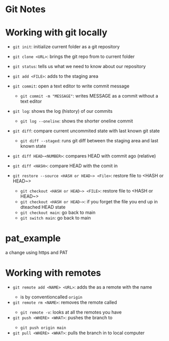 # Git Notes

# Working with git locally

- `git init`: initialize current folder as a git repository
- `git clone <URL>`: brings the git repo from <URL> to current folder
- `git status`: tells us what we need to know about our repository

- `git add <FILE>`: adds <FILE> to the staging area
- `git commit`: open a text editor to write commit message
    - `git commit -m "MESSAGE"`: writes MESSAGE as a commit without a text editor

- `git log`: shows the log (history) of our commits
    - `git log --oneline`: shows the shorter oneline commit

- `git diff`: compare current uncommited state with last known git state
    - `git diff --staged`: runs git diff between the staging area and last known state
- `git diff HEAD~<NUMBER>`: compares HEAD with commit <NUMBER> ago (relative)
- `git diff <HASH>`: compare HEAD with the comit in <HASH>

- `git restore --source <HASH or HEAD~> <File>`: restore file to <HASH or HEAD~>
    - `git checkout <HASH or HEAD~> <FILE>`: restore file to <HASH or HEAD~>
    - `git checkout <HASH or HEAD~>`: if you forget the file you end up in dteached HEAD state
    - `git checkout main`: go back to main
    - `git switch main`: go back to main 

# pat_example
a change using https and PAT 


# Working with remotes
    
- `git remote add <NAME> <URL>`: adds the <URL> as a remote with the name <NAME>
    - <NAME> is by conventioncalled `origin`
- `git remote rm <NAME>`: removes the remote called <NAME>
    - `git remote -v`: looks at all the remotes you have
- `git push <WHERE> <WHAT>`: pushes the <WHAT> branch to <WHERE>
    - `git push origin main`
- `git pull <WHERE> <WHAT>`: pulls the <WHAT> branch in <WHERE> to local computer
